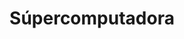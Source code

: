 ---
view: category
lang: es
order: 3
top: false
title: Súpercomputadora
description: Supercomputadora, supercomputador o superordenador es un dispositivo informático con capacidades de cálculo superiores a las computadoras comunes y de escritorio y que son usadas con fines específicos.
excerpt: Supercomputadora, supercomputador o superordenador es un dispositivo informático con capacidades de cálculo superiores a las computadoras comunes y de escritorio y que son usadas con fines específicos.
slug: súpercomputadora
meta:
  - property: og:image
    content: /image-social-share.png
  - name: twitter:image
    content: /image-social-share.png
---